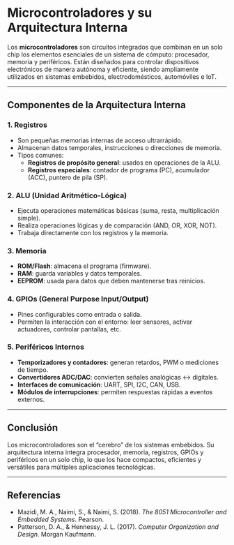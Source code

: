 # Microcontroladores y su Arquitectura Interna

Los **microcontroladores** son circuitos integrados que combinan en un solo chip los elementos esenciales de un sistema de cómputo: procesador, memoria y periféricos. Están diseñados para controlar dispositivos electrónicos de manera autónoma y eficiente, siendo ampliamente utilizados en sistemas embebidos, electrodomésticos, automóviles e IoT.

---

## Componentes de la Arquitectura Interna

### 1. Registros
- Son pequeñas memorias internas de acceso ultrarrápido.
- Almacenan datos temporales, instrucciones o direcciones de memoria.
- Tipos comunes:  
  - **Registros de propósito general**: usados en operaciones de la ALU.  
  - **Registros especiales**: contador de programa (PC), acumulador (ACC), puntero de pila (SP).  

### 2. ALU (Unidad Aritmético-Lógica)
- Ejecuta operaciones matemáticas básicas (suma, resta, multiplicación simple).
- Realiza operaciones lógicas y de comparación (AND, OR, XOR, NOT).
- Trabaja directamente con los registros y la memoria.

### 3. Memoria
- **ROM/Flash**: almacena el programa (firmware).  
- **RAM**: guarda variables y datos temporales.  
- **EEPROM**: usada para datos que deben mantenerse tras reinicios.  

### 4. GPIOs (General Purpose Input/Output)
- Pines configurables como entrada o salida.  
- Permiten la interacción con el entorno: leer sensores, activar actuadores, controlar pantallas, etc.  

### 5. Periféricos Internos
- **Temporizadores y contadores**: generan retardos, PWM o mediciones de tiempo.  
- **Convertidores ADC/DAC**: convierten señales analógicas ↔ digitales.  
- **Interfaces de comunicación**: UART, SPI, I2C, CAN, USB.  
- **Módulos de interrupciones**: permiten respuestas rápidas a eventos externos.  

---

## Conclusión
Los microcontroladores son el “cerebro” de los sistemas embebidos. Su arquitectura interna integra procesador, memoria, registros, GPIOs y periféricos en un solo chip, lo que los hace compactos, eficientes y versátiles para múltiples aplicaciones tecnológicas.

---

## Referencias
- Mazidi, M. A., Naimi, S., & Naimi, S. (2018). *The 8051 Microcontroller and Embedded Systems*. Pearson.  
- Patterson, D. A., & Hennessy, J. L. (2017). *Computer Organization and Design*. Morgan Kaufmann.  
